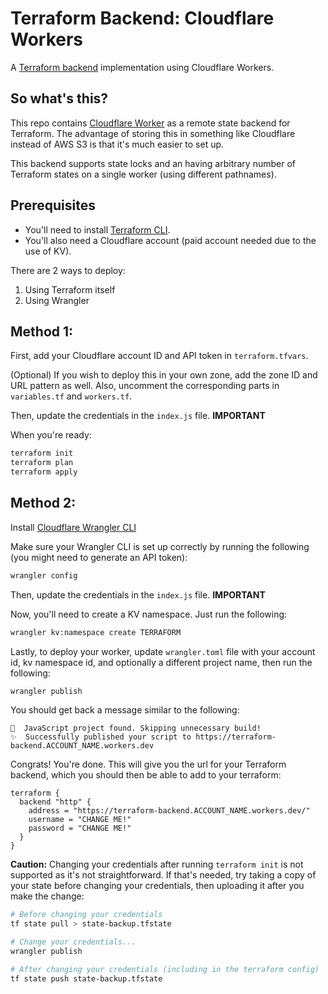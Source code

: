 # Terraform Backend: Cloudflare Workers
A [Terraform backend](https://www.terraform.io/docs/backends/types/http.html) implementation using Cloudflare Workers.

## So what's this?
This repo contains [Cloudflare Worker](https://developers.cloudflare.com/workers/) as a remote state backend for Terraform. The advantage of storing this in something like Cloudflare instead of AWS S3 is that it's much easier to set up.

This backend supports state locks and an having arbitrary number of Terraform states on a single worker (using different pathnames).

## Prerequisites
- You'll need to install [Terraform CLI](https://learn.hashicorp.com/terraform/getting-started/install.html).
- You'll also need a Cloudflare account (paid account needed due to the use of KV).

There are 2 ways to deploy:
1. Using Terraform itself
2. Using Wrangler

## Method 1:

First, add your Cloudflare account ID and API token in `terraform.tfvars`.

(Optional)
If you wish to deploy this in your own zone, add the zone ID and URL pattern as well.
Also, uncomment the corresponding parts in `variables.tf` and `workers.tf`.

Then, update the credentials in the `index.js` file. **IMPORTANT**

When you're ready:

```sh
terraform init
terraform plan
terraform apply
```

## Method 2:
Install [Cloudflare Wrangler CLI](https://github.com/cloudflare/wrangler#installation)

Make sure your Wrangler CLI is set up correctly by running the following (you might need to generate an API token):
```sh
wrangler config
```

Then, update the credentials in the `index.js` file. **IMPORTANT**

Now, you'll need to create a KV namespace. Just run the following:
```sh
wrangler kv:namespace create TERRAFORM
```

Lastly, to deploy your worker, update `wrangler.toml` file with your account id, kv namespace id, and optionally a different project name, then run the following:
```sh
wrangler publish
```

You should get back a message similar to the following:
```
💁  JavaScript project found. Skipping unnecessary build!
✨  Successfully published your script to https://terraform-backend.ACCOUNT_NAME.workers.dev
```

Congrats! You're done. This will give you the url for your Terraform backend, which you should then be able to add to your terraform:
```hcl
terraform {
  backend "http" {
    address = "https://terraform-backend.ACCOUNT_NAME.workers.dev/"
    username = "CHANGE ME!"
    password = "CHANGE ME!"
  }
}
```

**Caution:** Changing your credentials after running `terraform init` is not supported as it's not straightforward. If that's needed, try taking a copy of your state before changing your credentials, then uploading it after you make the change:
```sh
# Before changing your credentials
tf state pull > state-backup.tfstate

# Change your credentials...
wrangler publish

# After changing your credentials (including in the terraform config)
tf state push state-backup.tfstate
